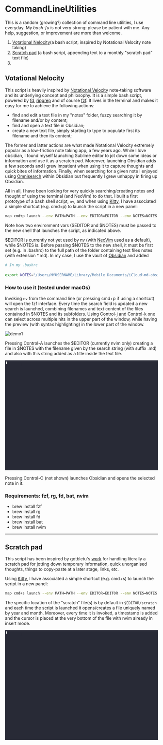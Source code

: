 # CommandLineUtilities

This is a random (growing?) collection of command line utilities, I use everyday. My *bash-fu* is not very strong: please be patient with me. Any help, suggestion, or improvement are more than welcome. 

  1. [Votational Nelocity](#votational-nelocity)(a bash script, inspired by Notational Velocity note taking)
  2. [Scratch pad](#scratch-pad) (a bash script, appending text to a monthly "scratch pad" text file)
  3. 

## Votational Nelocity

This script is heavily inspired by [Notational Velocity](https://en.wikipedia.org/wiki/Notational_Velocity) note-taking software and its underlying concept and philosophy. It is a simple bash script, powered by [fd](https://github.com/sharkdp/fd), [ripgrep](https://github.com/BurntSushi/ripgrep) and of course [fzf](https://github.com/junegunn/fzf). It lives in the terminal and makes it easy for me to achieve the following actions:

- find and edit a text file in my "notes" folder, fuzzy searching it by filename and/or by content;
- find and open a text file in Obsidian;
- create a new text file, simply starting to type to populate first its filename and then its content;

The former and latter actions are what made Notational Velocity extremely popular as a low-friction note taking app, a few years ago. While I love obsidian, I found myself launching Sublime editor to jot down some ideas or information and use it as a scratch pad. Moreover, launching Obsidian adds a few seconds and I grew impatient when using it to capture thoughts and quick bites of information. Finally, when searching for a given note I enjoyed using [Omnisearch](https://github.com/scambier/obsidian-omnisearch) within Obsidian but frequently I grew unhappy in firing up Obsidian.

All in all, I have been looking for very quickly searching/creating notes and thought of using the terminal (and NeoVim) to do that. I built a first prototype of a bash shell script, `nv`, and when using [Kitty](https://sw.kovidgoyal.net/kitty/), I have associated a simple shortcut (e.g. cmd+p) to launch the script in a new panel:

```bash
map cmd+p launch --env PATH=PATH --env EDITOR=EDITOR --env NOTES=NOTES /opt/homebrew/bin/bash -lc path/to/nv
```

Note how two environment vars ($EDITOR and $NOTES) must be passed to the new shell that launches the script, as indicated above.

$EDITOR is currently not yet used by nv (with [NeoVim](https://neovim.io) used as a default), while $NOTES is. Before passing $NOTES to the new shell, it must be first set (e.g. in .bashrc) to the full path of the folder containing text files notes (with extension *.md). In my case, I use the vault of [Obsidian](https://obsidian.md) and added

```bash
# In my .bashrc

export NOTES="/Users/MYUSERNAME/Library/Mobile Documents/iCloud~md~obsidian/Documents/notes"
```

### How to use it (tested under macOs)

Invoking `nv` from the command line (or pressing cmd+p if using a shortcut) will open the fzf interface. Every time the search field is updated a new search is launched, combining filenames and text content of the files contained in $NOTES and its subfolders. Using Control-j and Control-k one can select across multiple hits in the upper part of the window, while having the preview (with syntax highlighting) in the lower part of the window.

![demo1](img/demo1.gif)

Pressing Control-A launches the $EDITOR (currently nvim only) creating a file in $NOTES with the filename given by the search string (with suffix .md) and also with this string added as a title inside the text file.

![demo2](img/demo2.gif)

Pressing Control-O (not shown) launches Obsidian and opens the selected note in it.


### Requirements: fzf, rg, fd, bat, nvim

- brew install fzf
- brew install rg
- brew install fd
- brew install bat
- brew install nvim

---------------

## Scratch pad

This script has been inspired by gotbletu's [work](https://github.com/gotbletu/fzf-nova/blob/main/_notekami%2C--.notes.cheatsheet.snippets.manager) for handling literally a scratch pad for jotting down temporary information, quick unorganised thoughts, things to copy-paste at a later stage, links, etc. 

Using [Kitty](https://sw.kovidgoyal.net/kitty/), I have associated a simple shortcut (e.g. cmd+s) to launch the script in a new panel:

```bash
map cmd+s launch --env PATH=PATH --env EDITOR=EDITOR --env NOTES=NOTES /opt/homebrew/bin/bash -lc ~/.bin/scratch
```

The specific location of the "scratch" file(s) is by default in `$EDITOR/scratch` and each time the script is launched it opens/creates a file uniquely named by year and month. Moreover, every time it is invoked, a timestamp is added and the cursor is placed at the very bottom of the file with nvim already in insert mode. 

![demo3](img/demo3.gif)

